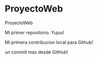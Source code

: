 # ProyectoWeb
ProyectoWeb

Mi primer repositorio. Yujuu!

Mi primera contribucion local para Github!

un commit mas desde GitHub!

